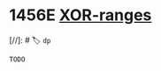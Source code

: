 # **1456E** [XOR-ranges](https://codeforces.com/contest/1456/problem/E)

[//]: # 🏷 `dp`

```
TODO
```
